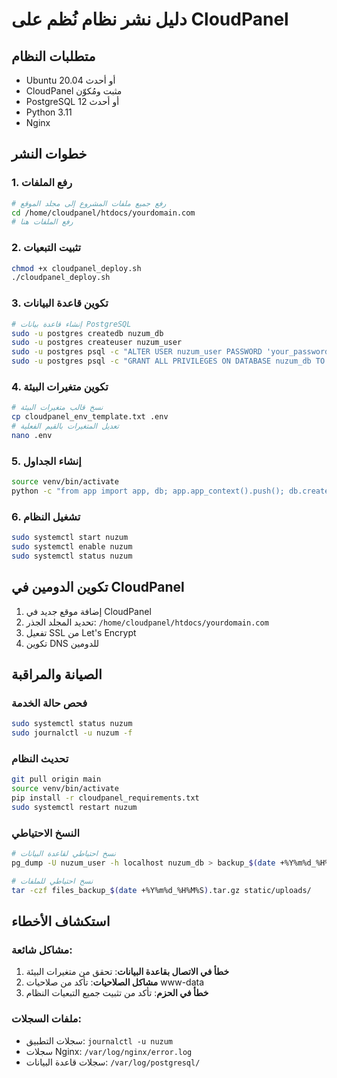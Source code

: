 # دليل نشر نظام نُظم على CloudPanel

## متطلبات النظام
- Ubuntu 20.04 أو أحدث
- CloudPanel مثبت ومُكوّن
- PostgreSQL 12 أو أحدث
- Python 3.11
- Nginx

## خطوات النشر

### 1. رفع الملفات
```bash
# رفع جميع ملفات المشروع إلى مجلد الموقع
cd /home/cloudpanel/htdocs/yourdomain.com
# رفع الملفات هنا
```

### 2. تثبيت التبعيات
```bash
chmod +x cloudpanel_deploy.sh
./cloudpanel_deploy.sh
```

### 3. تكوين قاعدة البيانات
```bash
# إنشاء قاعدة بيانات PostgreSQL
sudo -u postgres createdb nuzum_db
sudo -u postgres createuser nuzum_user
sudo -u postgres psql -c "ALTER USER nuzum_user PASSWORD 'your_password';"
sudo -u postgres psql -c "GRANT ALL PRIVILEGES ON DATABASE nuzum_db TO nuzum_user;"
```

### 4. تكوين متغيرات البيئة
```bash
# نسخ قالب متغيرات البيئة
cp cloudpanel_env_template.txt .env
# تعديل المتغيرات بالقيم الفعلية
nano .env
```

### 5. إنشاء الجداول
```bash
source venv/bin/activate
python -c "from app import app, db; app.app_context().push(); db.create_all()"
```

### 6. تشغيل النظام
```bash
sudo systemctl start nuzum
sudo systemctl enable nuzum
sudo systemctl status nuzum
```

## تكوين الدومين في CloudPanel

1. إضافة موقع جديد في CloudPanel
2. تحديد المجلد الجذر: `/home/cloudpanel/htdocs/yourdomain.com`
3. تفعيل SSL من Let's Encrypt
4. تكوين DNS للدومين

## الصيانة والمراقبة

### فحص حالة الخدمة
```bash
sudo systemctl status nuzum
sudo journalctl -u nuzum -f
```

### تحديث النظام
```bash
git pull origin main
source venv/bin/activate
pip install -r cloudpanel_requirements.txt
sudo systemctl restart nuzum
```

### النسخ الاحتياطي
```bash
# نسخ احتياطي لقاعدة البيانات
pg_dump -U nuzum_user -h localhost nuzum_db > backup_$(date +%Y%m%d_%H%M%S).sql

# نسخ احتياطي للملفات
tar -czf files_backup_$(date +%Y%m%d_%H%M%S).tar.gz static/uploads/
```

## استكشاف الأخطاء

### مشاكل شائعة:
1. **خطأ في الاتصال بقاعدة البيانات**: تحقق من متغيرات البيئة
2. **مشاكل الصلاحيات**: تأكد من صلاحيات www-data
3. **خطأ في الحزم**: تأكد من تثبيت جميع التبعيات النظام

### ملفات السجلات:
- سجلات التطبيق: `journalctl -u nuzum`
- سجلات Nginx: `/var/log/nginx/error.log`
- سجلات قاعدة البيانات: `/var/log/postgresql/`